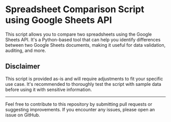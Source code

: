 # Spreadsheet Comparison Script using Google Sheets API 

This script allows you to compare two spreadsheets using the Google Sheets API. It's a Python-based tool that can help you identify differences between two Google Sheets documents, making it useful for data validation, auditing, and more.

## Disclaimer

This script is provided as-is and will require adjustments to fit your specific use case. It's recommended to thoroughly test the script with sample data before using it with sensitive information.

---

Feel free to contribute to this repository by submitting pull requests or suggesting improvements. If you encounter any issues, please open an issue on GitHub.

